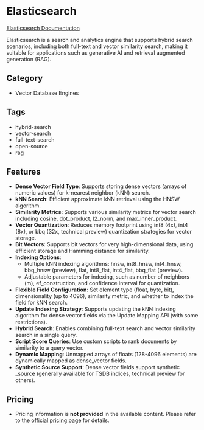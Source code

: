 # Elasticsearch

[Elasticsearch Documentation](https://www.elastic.co/guide/en/elasticsearch/reference/current/dense-vector.html)

Elasticsearch is a search and analytics engine that supports hybrid search scenarios, including both full-text and vector similarity search, making it suitable for applications such as generative AI and retrieval augmented generation (RAG).

## Category
- Vector Database Engines

## Tags
- hybrid-search
- vector-search
- full-text-search
- open-source
- rag

## Features
- **Dense Vector Field Type**: Supports storing dense vectors (arrays of numeric values) for k-nearest neighbor (kNN) search.
- **kNN Search**: Efficient approximate kNN retrieval using the HNSW algorithm.
- **Similarity Metrics**: Supports various similarity metrics for vector search including cosine, dot_product, l2_norm, and max_inner_product.
- **Vector Quantization**: Reduces memory footprint using int8 (4x), int4 (8x), or bbq (32x, technical preview) quantization strategies for vector storage.
- **Bit Vectors**: Supports bit vectors for very high-dimensional data, using efficient storage and Hamming distance for similarity.
- **Indexing Options**:
  - Multiple kNN indexing algorithms: hnsw, int8_hnsw, int4_hnsw, bbq_hnsw (preview), flat, int8_flat, int4_flat, bbq_flat (preview).
  - Adjustable parameters for indexing, such as number of neighbors (m), ef_construction, and confidence interval for quantization.
- **Flexible Field Configuration**: Set element type (float, byte, bit), dimensionality (up to 4096), similarity metric, and whether to index the field for kNN search.
- **Update Indexing Strategy**: Supports updating the kNN indexing algorithm for dense vector fields via the Update Mapping API (with some restrictions).
- **Hybrid Search**: Enables combining full-text search and vector similarity search in a single query.
- **Script Score Queries**: Use custom scripts to rank documents by similarity to a query vector.
- **Dynamic Mapping**: Unmapped arrays of floats (128-4096 elements) are dynamically mapped as dense_vector fields.
- **Synthetic Source Support**: Dense vector fields support synthetic _source (generally available for TSDB indices, technical preview for others).

## Pricing
- Pricing information is **not provided** in the available content. Please refer to the [official pricing page](https://www.elastic.co/pricing/) for details.
